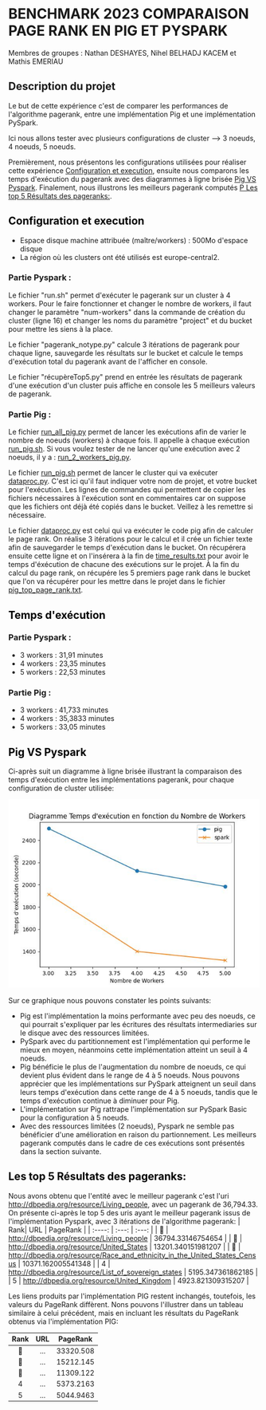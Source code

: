 # BENCHMARK 2023 COMPARAISON PAGE RANK EN PIG ET PYSPARK

Membres de groupes : Nathan DESHAYES, Nihel BELHADJ KACEM et Mathis EMERIAU

## Description du projet
Le but de cette expérience c'est de comparer les performances de l'algorithme pagerank, entre une implémentation Pig et une implémentation PySpark.

Ici nous allons tester avec plusieurs configurations de cluster --> 3 noeuds, 4 noeuds, 5 noeuds.

Premièrement, nous présentons les configurations utilisées pour réaliser cette expérience [Configuration et execution](#configuration), ensuite nous comparons les temps d'exécution du pagerank avec des diagrammes à ligne brisée  [Pig VS Pyspark](#PgVSps). Finalement, nous illustrons les meilleurs pagerank computés [P Les top 5 Résultats des pageranks:](#top5). 

<a id="configuration" style="color: black;">

## Configuration et execution </a>
- Espace disque machine attribuée (maître/workers) : 500Mo d'espace disque
- La région où les clusters ont été utilisés est europe-central2. 

### Partie Pyspark :

Le fichier "run.sh" permet d'exécuter le pagerank sur un cluster à 4 workers. Pour le faire fonctionner et changer le nombre de workers, il faut changer le paramètre "num-workers" dans la commande de création du cluster (ligne 16) et changer les noms du paramètre "project" et du bucket pour mettre les siens à la place.

Le fichier "pagerank_notype.py" calcule 3 itérations de pagerank pour chaque ligne, sauvegarde les résultats sur le bucket et calcule le temps d'exécution total du pagerank avant de l'afficher en console.

Le fichier "récupèreTop5.py" prend en entrée les résultats de pagerank d'une exécution d'un cluster puis affiche en console les 5 meilleurs valeurs de pagerank.

### Partie Pig :

Le fichier [run_all_pig.py](./pig/run_all_pig.py) permet de lancer les exécutions afin de varier le nombre de noeuds (workers) à chaque fois. Il appelle à chaque exécution [run_pig.sh](./pig/run_pig.sh). Si vous voulez tester de ne lancer qu'une exécution avec 2 noeuds, il y a : [run_2_workers_pig.py](./pig/run_2_workers_pig.py).

Le fichier [run_pig.sh](./pig/run_pig.sh) permet de lancer le cluster qui va exécuter [dataproc.py](./pig/dataproc.py). C'est ici qu'il faut indiquer votre nom de projet, et votre bucket pour l'exécution. Les lignes de commandes qui permettent de copier les fichiers nécessaires à l'exécution sont en commentaires car on suppose que les fichiers ont déjà été copiés dans le bucket. Veillez à les remettre si nécessaire.

Le fichier [dataproc.py](./pig/dataproc.py) est celui qui va exécuter le code pig afin de calculer le page rank. On réalise 3 itérations pour le calcul et il crée un fichier texte afin de sauvegarder le temps d'exécution dans le bucket. On récupérera ensuite cette ligne et on l'insérera à la fin de [time_results.txt](./pig/time_results.txt) pour avoir le temps d'éxécution de chacune des exécutions sur le projet. À la fin du calcul du page rank, on récupére les 5 premiers page rank dans le bucket que l'on va récupérer pour les mettre dans le projet dans le fichier [pig_top_page_rank.txt](./pig/pig_top_page_rank.txt).

<a id="Tempsexec" style="color: black; ">

## Temps d'exécution </a>

### Partie Pyspark : 
- 3 workers : 31,91 minutes
- 4 workers : 23,35 minutes
- 5 workers : 22,53 minutes

### Partie Pig :
- 3 workers : 41,733 minutes
- 4 workers : 35,3833 minutes
- 5 workers : 33,05 minutes
<a id="PgVSps" style="color: black; ">

## Pig VS Pyspark </a>
Ci-après suit un diagramme à ligne brisée illustrant la comparaison des temps d'exécution entre les implémentations pagerank, pour chaque configuration de cluster utilisée:


![Texte alternatif](./diagramme.jpeg)

Sur ce graphique nous pouvons constater les points suivants:

- Pig est l'implémentation la moins performante avec peu des noeuds, ce qui pourrait s'expliquer par les écritures des résultats intermediaries sur le disque avec des ressources limitées.
- PySpark avec du partitionnement est l'implémentation qui performe le mieux en moyen, néanmoins cette implémentation atteint un seuil à 4 noeuds.
- Pig bénéficie le plus de l'augmentation du nombre de noeuds, ce qui devient plus évident dans le range de 4 à 5 noeuds. Nous pouvons apprécier que les implémentations sur PySpark atteignent un seuil dans leurs temps d'exécution dans cette range de 4 à 5 noeuds, tandis que le temps d'exécution continue à diminuer pour Pig.
- L'implémentation sur Pig rattrape l'implémentation sur PySpark Basic pour la configuration à 5 noeuds.
- Avec des ressources limitées (2 noeuds), Pyspark ne semble pas bénéficier d'une amélioration en raison du partionnement.
Les meilleurs pagerank computés dans le cadre de ces exécutions sont présentés dans la section suivante.
<a id="top5" style="color: black; ">

## Les top 5 Résultats des pageranks: </a>
Nous avons obtenu que l'entité avec le meilleur pagerank c'est l'uri http://dbpedia.org/resource/Living_people, avec un pagerank de 36,794.33. On présente ci-après le top 5 des uris ayant le meilleur pagerank issus de l'implémentation Pyspark, avec 3 itérations de l'algorithme pagerank:
| Rank| URL | PageRank |
| :----: | :---: | :---: |
| 🥇 | <http://dbpedia.org/resource/Living_people>  | 36794.33146754654 |
| 🥈 | <http://dbpedia.org/resource/United_States> | 13201.340151981207 |
| 🥉 | <http://dbpedia.org/resource/Race_and_ethnicity_in_the_United_States_Census> | 10371.162005541348 |
| 4 | <http://dbpedia.org/resource/List_of_sovereign_states> | 5195.347361862185 |
| 5 | <http://dbpedia.org/resource/United_Kingdom> | 4923.821309315207 |

Les liens produits par l'implémentation PIG restent inchangés, toutefois, les valeurs du PageRank diffèrent. 
Nons  pouvons l'illustrer dans un tableau similaire à celui précédent, mais en incluant les résultats du PageRank obtenus via l'implémentation PIG:

 | Rank | URL | PageRank |
| :----: | :---: | :---: |
| 🥇 | ... | 33320.508 |
| 🥈 | ... | 15212.145 |
| 🥉 | ... | 11309.122 |
| 4  | ... | 5373.2163 |
| 5  | ... | 5044.9463 |


